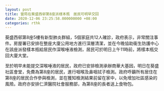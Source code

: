 ```yaml
---
layout: post
title: 當局在葵盛西邨第8座派樣本瓶　居民可明早交回
date: 2020-12-06 23:25:58.000000000 +08:00
categories: rthk
---
```


葵盛西邨第8座5樓有新型肺炎群組，5個家庭共12人確診，政府表示，非常關注事件。房屋署已安排在整座大廈公用地方進行深層清潔，並在今晚協助衞生防護中心在該座派發樣本瓶給居民作深喉唾液檢測，居民可於明日上午11時前，將樣本瓶交回大廈大堂。

至於明早未能提交深喉唾液的居民，政府已安排檢測承辦商華大基因，明日在葵盛社區會堂，免費為第8座的居民，進行咽喉及鼻咽拭子檢測。政府呼籲所有居住在第8座的居民合作參與檢測，並在獲知檢測結果前留在家中，以免增加社區感染的風險。政府亦安排仁濟醫院社會服務部，為第8座的長者送上食物包。
